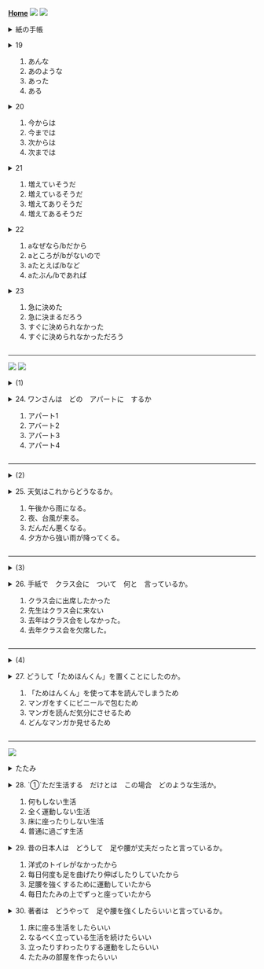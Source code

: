 **[Home](../Menu.md)**
![](src/yuedu-1.PNG)
![](src/yuedu-2.PNG)

<details>
<summary>紙の手帳</summary>

紙の手帳

パソコンや　携帯電話などが　広く　使われるように　なって　から、自分の予定を　管理する　ため、それらを　手帳の代わりに　使う人が　多く　なっている。それでも　紙の手帳を　買いたい　という人も　多いの　ではない　だろうか。私も　そう　である。
`___19___`書店の　手帳売り場では、夏の終わり　ごろから　来年用の手帳を　売り　はじめた。`___20___`、手帳というと、黒い表紙の　シンプルな　ものが　多かったが、お店の人に　聞いて　みると、最近は、特に　若い女性　向けの　商品が`___21___`。女性向けの　手帳は　以前から　売っているが、今年は　種類が　たくさんある　ようだ。`___22a___`、ピンクなど　明るく　きれいな　色の　ものや、かわいい　デザインの　もの　も、自分の　好きな　ベンを　取り付けられる　タイプ、手帳を　止める　バンドや　リボンが　付いた　もの　`___22b___`、若い女性が　好みそうな　ものが　そろっている。
私も　仕事で　手帳を　よく　使う　ので、このように　選ぶ　楽しみが　増えた　ことは　うれしい。だが、売り場で　選ぼう　としてみても、商品が　いろいろ　たくさん　あって、`___23___`　どのような　手帳が　ほしいか　考えて　から、売り場へ　向かおうと思う。</details>

<details>
<summary>19

1. あんな　
2. あのような　
3. あった
4. ある</summary>

答案：4
</details>

<details>
<summary>20

1. 今からは
2. 今までは
3. 次からは
4. 次までは</summary>

答案：2
</details>

<details>
<summary>21

1. 増えていそうだ　
2. 増えているそうだ
3. 増えてありそうだ　
4. 増えてあるそうだ</summary>

答案：2
</details>

<details>
<summary>22

1. aなぜなら/bだから　
2. aところが/bがないので
3. aたとえば/bなど　
4. aたぶん/bであれば</summary>

答案：3
</details>

<details>
<summary>23

1. 急に決めた
2. 急に決まるだろう
3. すぐに決められなかった
4. すぐに決められなかっただろう</summary>

答案：4
</details>

---

![](src/yuedu-3.PNG)
![](src/yuedu-4.PNG)

<details>
<summary>(1)</summary>

ワンさんは　アバートを　さがして　います。なるべく　通勤時間が　短い　場所に　アパートを　借りたい　です。家賃は　1ヶ月　5万円　以内　なら　全額会社　持ちです。ワンさんは　自分では　1円も　負担し　たくない　です。会社から　東駅まで　電車で　30分、西駅まで　35分　かかります。駅から　遠くても　かまわないです　が、バスは　渋滞して　時間通りに　来ない　ことがあります　し、夜　遅く時間は　走っていません　から、使いたく　ありません。
アバート1:東駅から　歩いて　1分。6万円。
アバート2:東駅から　歩いて　20分。4万円。
アパート3:西駅から　歩いて　7分。5万円。
アパート4:西駅から　バスで　3分　歩いて　1分。4万5千円。</details>

<details>
<summary>24. ワンさんは　どの　アパートに　するか

1. アパート1
2. アバート2
3. アパート3
4. アパート4</summary>

答案：3
</details>

---

<details>
<summary>(2)</summary>

午前9時の　天気予報を　お知らせ　致します。現在、東京地方の気温は　20度、雲　ひとつない　いい天気です。
しかし　フィリピン　沖で　発生した　台風15号が　次第に　南から　近づい　てきます。そのため　昼すぎから　風が出て　曇ってくる　でしょう。夕方には　風は　更に強く　なり、ところに　よリ　雨も　降る　でしょう。夜には　風と　雨が　かなり　強くなると　予想されますので　お出かけの際は　ご注意ください。</details>

<details>
<summary>25. 天気はこれからどうなるか。

1. 午後から雨になる。
2. 夜、台風が来る。
3. だんだん悪くなる。
4. 夕方から強い雨が降ってくる。</summary>

答案：3
</details>

---

<details>
<summary>(3)</summary>

前略　クラス会のお知らせ　ありがとう　ございました。様々な計画を　立てる　のは　とても　大変なこと　と思います。每年　クラス会で　皆様に　お目に　かかれるのを　楽しみに　しておりましたが、残念ながら　今年は　仕事の都合で　どうしても　出席　できません。当日　深沢先生も　ご出席と　伺っておりますのに　とても　残念です。次回は　必ず　出席したい　と思います　ので、また　ご連絡　くださいますよう　お願い申し上げます。先生や　クラスの　皆様に　よるしくと　お伝え　くださいませんか。よるしく　お願い　いたします。
　　　　　　　　　　　　　　　　　　　　　　　　　　　　　　　草々</details>

<details>
<summary>26. 手紙で　クラス会に　ついて　何と　言っているか。

1. クラス会に出席したかった
2. 先生はクラス会に来ない
3. 去年はクラス会をしなかった。
4. 去年クラス会を欠席した。</summary>

答案：1
</details>

---

<details>
<summary>(4)</summary>

本屋で　本を　選ぶ　ときに、面白い　かどうかと　か　必要　かどうか　などを　調べる　ために、ちょっと中を　見てみるのは　普通の　行動だ。しかし　マンガ　などの　場合は　これが　できない。薄い　ビニールで　包装されているので　中が　開けない　のだ。マンガを　立ち読みした　だけで　買わない人が　増えすぎた　ために　こうなった。しかし、やはり　本は　中を　見て　価值がある　かどうか　確認して　から　買いたい。そこで、ある本屋が　15　ページ　くらい　読むことが　できる「ためほんくん」という　名前の　コンピコーターを　置くこと　にした。「ためほんくん」とは　試しに　読む本と　言う意味である。売上げに　効果が　あった　かどうかは　まだ　わからない。</details>

<details>
<summary>27. どうして「ためほんくん」を置くことにしたのか。

1. 「ためはんくん」を使って本を読んでしまうため
2. マンガをすくにビニールで包むため
3. マンガを読んだ気分にさせるため
4. どんなマンガか見せるため</summary>

答案：4
</details>

---

![](src/yuedu-5.PNG)

<details>
<summary>たたみ</summary>

日本人は　長い間たたみ(※1)の上で　立ったり　座ったり　する　生活を　続けてきた。トイレも　しゃがんて　(※2)していた。その　おかけで　自然に　足や　腰が　丈夫になった。しかし　最近　たたみの部屋がない　家が　增加し　てきた。テープルと　椅子、ベッドを　使い、トイレも　洋式になった。床に　座らない　生活だ。その　おかけで　日本人の足が　長くまっすぐに　なり、昔に　比べて　スタイルが　よくなってきたと　言われている。
しかし　このような　生活の仕方が　「しやがめない子ども」や　「すくに転んでしまう老人」を　生んだ原因の　ーつだと　わかってきた。では、昔のような　家に　戻したら　いいの　か。体のために　たたみの部屋を　用意するのは　難しい　ことだ。足や　腰を　強くする　ために　わさわさ　運動する　のも　大変だ。だから`①`　ただ生活するだけ　で少しでも　足や　腰を　強くできれば　一番いい。やはり　たたみはなくても　床に座る生活を　採り入れるのが　いいの　ではない　だろうか。

(※1)たたみ:和室の床に使う板ではない「い草」と呼ばれる草で作った敷物
(※2)しやがむ:ひさを曲げて尻を床に着けないでそのまま腰を低くする姿勢</details>

<details>
<summary>28. `①`ただ生活する　だけとは　この場合　どのような生活か。

1. 何もしない生活
2. 全く運動しない生活
3. 床に座ったりしない生活
4. 普通に過ごす生活</summary>

答案：4
</details>

<details>
<summary>29. 昔の日本人は　どうして　足や腰が丈夫だったと言っているか。

1. 洋式のトイレがなかったから
2. 每日何度も足を曲げたり伸ばしたりしていたから
3. 足腰を強くするために運動していたから
4. 每日たたみの上でずっと座っていたから</summary>

答案：2
</details>

<details>
<summary>30. 著者は　どうやって　足や腰を強くしたらいいと言っているか。

1. 床に座る生活をしたらいい
2. なるべく立っている生活を続けたらいい
3. 立ったりすわったりする運動をしたらいい
4. たたみの部屋を作ったらいい</summary>

答案：1
</details>
